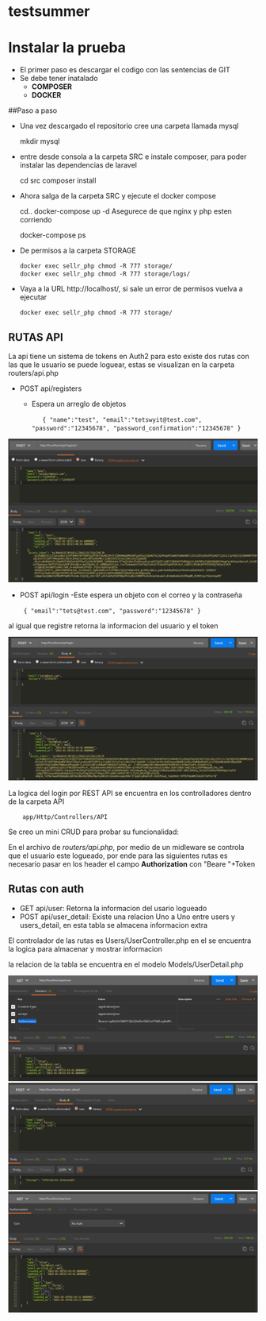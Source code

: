 # testsummer

# Instalar la prueba
- El primer paso es descargar el codigo con las sentencias de GIT
- Se debe tener inatalado
    - **COMPOSER**
    - **DOCKER**

##Paso a paso
- Una vez descargado el repositorio cree una carpeta llamada mysql


    mkdir mysql
  
-  entre desde consola a la carpeta SRC e instale composer, para poder instalar las dependencias de laravel


    cd src
    composer install

- Ahora salga de la carpeta SRC y ejecute el docker compose


    cd..
    docker-compose up -d
Asegurece de que  nginx y  php esten corriendo


    docker-compose ps
- De permisos a la carpeta STORAGE

      docker exec sellr_php chmod -R 777 storage/
      docker exec sellr_php chmod -R 777 storage/logs/
- Vaya a la URL http://localhost/, si sale un error de permisos vuelva a ejecutar

      docker exec sellr_php chmod -R 777 storage/
## RUTAS API
La api tiene un sistema de tokens en Auth2 para esto existe dos rutas con las que le usuario se puede loguear,
estas se visualizan en la carpeta routers/api.php

- POST api/registers
  - Espera un arreglo de objetos
  
    `   {
    "name":"test",
    "email":"tetswyit@test.com",
    "password":"12345678",
    "password_confirmation":"12345678"
    }`

![](https://raw.githubusercontent.com/Stivenson02/testsummer/main/src/resources/imgs/img1.png)

- POST api/login
  -Este espera un objeto con el correo y la contraseña

  ` {
  "email":"tets@test.com",
  "password":"12345678"
  }`


al igual que registre retorna la informacion del usuario y el token

![](https://raw.githubusercontent.com/Stivenson02/testsummer/main/src/resources/imgs/img2.png)


La logica del login por REST API se encuentra en los controlladores dentro de la carpeta API

        app/Http/Controllers/API

Se creo un mini CRUD para probar su funcionalidad:

En el archivo de _routers/api.php_, por medio de un midleware se controla que el usuario este logueado, por ende para las siguientes rutas es necesario pasar en los header el campo **Authorization** con "Beare "+Token 

## Rutas con auth

- GET api/user: Retorna la informacion del usario logueado
- POST api/user_detail: Existe una relacion Uno a Uno entre users y users_detail, en esta tabla se almacena informacion extra

El controlador de las rutas es Users/UserController.php en el se encuentra la logica para almacenar y mostrar informacion

la relacion de la tabla se encuentra en el modelo Models/UserDetail.php

![](https://raw.githubusercontent.com/Stivenson02/testsummer/main/src/resources/imgs/img3.png)
![](https://raw.githubusercontent.com/Stivenson02/testsummer/main/src/resources/imgs/img5.png)
![](https://raw.githubusercontent.com/Stivenson02/testsummer/main/src/resources/imgs/img4.png)

